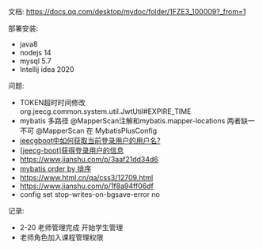 文档:
https://docs.qq.com/desktop/mydoc/folder/1FZE3_100009?_from=1

部署安装:
- java8
- nodejs 14
- mysql 5.7
- Intellij idea 2020

问题:
- TOKEN超时时间修改
    org.jeecg.common.system.util.JwtUtil#EXPIRE_TIME
- mybatis 多路径
    @MapperScan注解和mybatis.mapper-locations 两者缺一不可
    @MapperScan 在 MybatisPlusConfig
- [jeecgboot中如何获取当前登录用户的用户名?](https://www.cnblogs.com/97Coding/p/13330110.html)
- [[jeecg-boot]获得登录用户的信息](https://blog.csdn.net/gwcgwcjava/article/details/103396746)
- https://www.jianshu.com/p/3aaf21dd34d6
- [mybatis order by 排序](https://blog.csdn.net/xiaofanren1111/article/details/79470930)
- https://www.html.cn/qa/css3/12709.html
- https://www.jianshu.com/p/1f8a94ff06df
- config set stop-writes-on-bgsave-error no


记录:
- 2-20 老师管理完成 开始学生管理
- 老师角色加入课程管理权限

